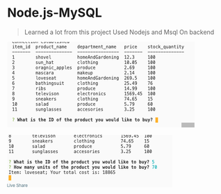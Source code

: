 # Node.js-MySQL

> Learned a lot from this project
> Used Nodejs and Msql On backend


![product_menu](product_menu.png)

![customer](customer.png)
